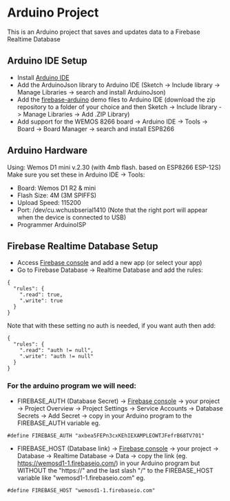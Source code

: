 # Arduino Project

This is an Arduino project that saves and updates data to a Firebase Realtime Database

## Arduino IDE Setup

- Install [Arduino IDE](https://www.arduino.cc/en/Main/Software)
- Add the ArduinoJson library to Arduino IDE (Sketch -> Include library -> Manage Libraries -> search and install ArduinoJson)
- Add the [firebase-arduino](https://github.com/firebase/firebase-arduino) demo files to Arduino IDE (download 
the zip repository to a folder of your choice and then Sketch -> Include library -> Manage Libraries -> Add .ZIP Library)
- Add support for the WEMOS 8266 board -> Arduino IDE -> Tools -> Board -> Board Manager -> search and install ESP8266

## Arduino Hardware

Using: Wemos D1 mini v.2.30 (with 4mb flash. based on ESP8266 ESP-12S)
Make sure you set these in Arduino IDE -> Tools:
- Board: Wemos D1 R2 & mini
- Flash Size: 4M (3M SPIFFS)
- Upload Speed: 115200
- Port: /dev/cu.wchusbserial1410 (Note that the right port will appear when the device is connected to USB)
- Programmer ArduinoISP


## Firebase Realtime Database Setup
- Access [Firebase console](https://console.firebase.google.com/) and add a new app (or select your app)
- Go to Firebase Database -> Realtime Database and add the rules:
```
{
  "rules": {
    ".read": true,
    ".write": true
  }
}
```

Note that with these setting no auth is needed, if you want auth then add:

```
{
  "rules": {
    ".read": "auth != null",
    ".write": "auth != null"
  }
}
```

### For the arduino program we will need:
- FIREBASE_AUTH (Database Secret) -> [Firebase console](https://console.firebase.google.com/) -> your project -> Project Overview -> 
Project Settings -> Service Accounts -> Database Secrets -> Add Secret -> copy in your Arduino program to the FIREBASE_AUTH variable
eg.
```
#define FIREBASE_AUTH "axbea5FEPn3cxKEhIEXAMPLEOWTJFefrB68TV701"
```
- FIREBASE_HOST (Database link) -> [Firebase console](https://console.firebase.google.com/) -> your project -> Database -> Realtime 
Database -> Data -> copy the link (eg. https://wemosd1-1.firebaseio.com/) in your Arduino program but WITHOUT the "https://" and 
the last slash "/" to the FIREBASE_HOST variable like "wemosd1-1.firebaseio.com"
eg.
``` 
#define FIREBASE_HOST "wemosd1-1.firebaseio.com"
```

